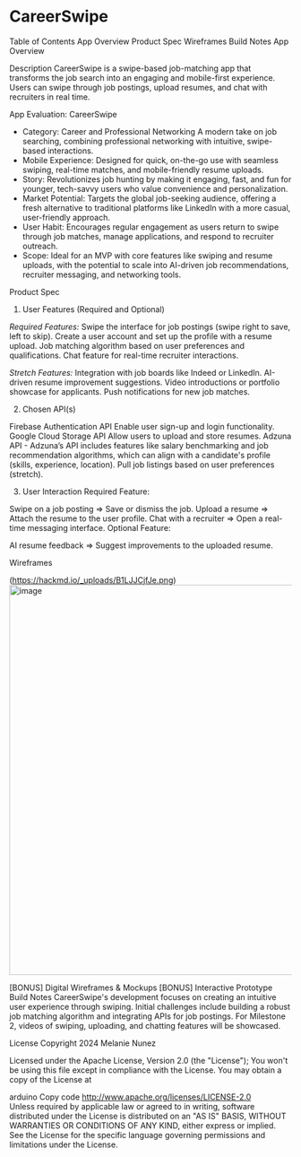 # **CareerSwipe**

Table of Contents
    App Overview
    Product Spec
    Wireframes
    Build Notes
    App Overview

Description
    CareerSwipe is a swipe-based job-matching app that transforms the job search into an engaging and mobile-first experience. Users can swipe through job postings, upload resumes, and chat with recruiters in real time.

App Evaluation: CareerSwipe
  - Category: Career and Professional Networking
    A modern take on job searching, combining professional networking with intuitive, swipe-based interactions.
  - Mobile Experience: Designed for quick, on-the-go use with seamless swiping, real-time matches, and mobile-friendly resume uploads.
  - Story: Revolutionizes job hunting by making it engaging, fast, and fun for younger, tech-savvy users who value convenience and personalization.
  - Market Potential: Targets the global job-seeking audience, offering a fresh alternative to traditional platforms like LinkedIn with a more casual, user-friendly approach.
  - User Habit: Encourages regular engagement as users return to swipe through job matches, manage applications, and respond to recruiter outreach.
  - Scope: Ideal for an MVP with core features like swiping and resume uploads, with the potential to scale into AI-driven job recommendations, recruiter messaging, and networking tools.

Product Spec
1. User Features (Required and Optional)

*Required Features:*
Swipe the interface for job postings (swipe right to save, left to skip).
Create a user account and set up the profile with a resume upload.
Job matching algorithm based on user preferences and qualifications.
Chat feature for real-time recruiter interactions.

*Stretch Features:*
Integration with job boards like Indeed or LinkedIn.
AI-driven resume improvement suggestions.
Video introductions or portfolio showcase for applicants.
Push notifications for new job matches.

2. Chosen API(s)

Firebase Authentication API
Enable user sign-up and login functionality.
Google Cloud Storage API
Allow users to upload and store resumes.
Adzuna API - Adzuna’s API includes features like salary benchmarking and job recommendation algorithms, which can align with a candidate's profile (skills, experience, location).
Pull job listings based on user preferences (stretch).

3. User Interaction
Required Feature:

Swipe on a job posting
=> Save or dismiss the job.
Upload a resume
=> Attach the resume to the user profile.
Chat with a recruiter
=> Open a real-time messaging interface.
Optional Feature:

AI resume feedback
=> Suggest improvements to the uploaded resume.

Wireframes

(https://hackmd.io/_uploads/B1LJJCjfJe.png)
<img width="696" alt="image" src="https://github.com/user-attachments/assets/d29c305b-e350-4b96-8c92-48ad5daf18a9">


[BONUS] Digital Wireframes & Mockups
[BONUS] Interactive Prototype
Build Notes
CareerSwipe's development focuses on creating an intuitive user experience through swiping. Initial challenges include building a robust job matching algorithm and integrating APIs for job postings. For Milestone 2, videos of swiping, uploading, and chatting features will be showcased.

License
Copyright 2024 Melanie Nunez

Licensed under the Apache License, Version 2.0 (the "License");
You won't be using this file except in compliance with the License.
You may obtain a copy of the License at

arduino
Copy code
http://www.apache.org/licenses/LICENSE-2.0  
Unless required by applicable law or agreed to in writing, software
distributed under the License is distributed on an "AS IS" BASIS,
WITHOUT WARRANTIES OR CONDITIONS OF ANY KIND, either express or implied.
See the License for the specific language governing permissions and
limitations under the License.

